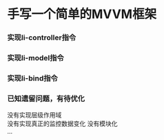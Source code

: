 # 手写一个简单的MVVM框架    
### 实现li-controller指令  

### 实现li-model指令   

### 实现li-bind指令 

### 已知遗留问题，有待优化
没有实现层级作用域  
没有实现真正的监控数据变化
没有模块化  
...   
